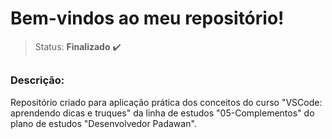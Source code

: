 # Bem-vindos ao meu repositório!

>Status: **Finalizado** ✔️

##

### **Descrição:** 

Repositório criado para aplicação prática dos conceitos do curso "VSCode: aprendendo dicas e truques" da linha de estudos "05-Complementos" do plano de estudos "Desenvolvedor Padawan".
